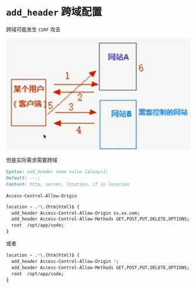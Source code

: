 # `add_header` 跨域配置

跨域可能发生 `CSRF` 攻击

![](./media/csrf.png)

但是实际需求需要跨域

```md
Syntax: add_header name value [always];
Default: ---;
Context: http, server, location, if in location
```

`Access-Control-Allow-Origin`

```bash
location ~ .*\.(htm|html)$ {
  add_header Access-Control-Allow-Origin ss.xx.com;
  add_header Access-Control-Allow-Methods GET,POST,PUT,DELETE,OPTIONS;
  root  /opt/app/code;
}
```

或者

```bash
location ~ .*\.(htm|html)$ {
  add_header Access-Control-Allow-Origin *;
  add_header Access-Control-Allow-Methods GET,POST,PUT,DELETE,OPTIONS;
  root  /opt/app/code;
}
```